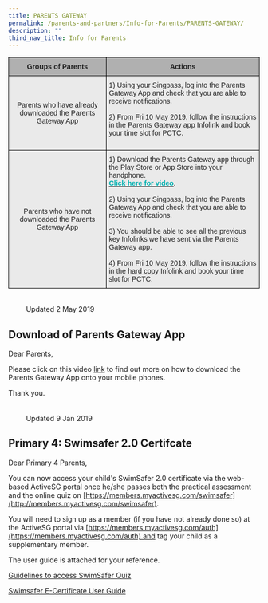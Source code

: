 ```yaml
---
title: PARENTS GATEWAY
permalink: /parents-and-partners/Info-for-Parents/PARENTS-GATEWAY/
description: ""
third_nav_title: Info for Parents
---
```

<style type="text/css">
.tg  {border-collapse:collapse;border-spacing:0;}
.tg td{border-color:black;border-style:solid;border-width:1px;font-family:Arial, sans-serif;font-size:14px;
  overflow:hidden;padding:10px 5px;word-break:normal;}
.tg th{border-color:black;border-style:solid;border-width:1px;font-family:Arial, sans-serif;font-size:14px;
  font-weight:normal;overflow:hidden;padding:10px 5px;word-break:normal;}
.tg .tg-dwlh{background-color:#B0B0B0;color:#222;font-weight:bold;text-align:center;vertical-align:middle}
.tg .tg-ku5w{background-color:#EAEAEA;color:#222;text-align:center;vertical-align:middle}
.tg .tg-bvia{background-color:#EAEAEA;color:#222;text-align:left;vertical-align:middle}
</style>
<table class="tg">
<thead>
  <tr>
    <th class="tg-dwlh"><span style="color:#222;background-color:#B0B0B0">Groups of Parents</span></th>
    <th class="tg-dwlh"><span style="color:#222;background-color:#B0B0B0">Actions</span></th>
  </tr>
</thead>
<tbody>
  <tr>
    <td class="tg-ku5w"><span style="color:#222;background-color:#EAEAEA">Parents who have</span> already <span style="color:#222;background-color:#EAEAEA">downloaded the Parents Gateway App</span></td>
    <td class="tg-bvia"><span style="color:#222;background-color:#EAEAEA">1) Using your Singpass, log into the Parents Gateway App and check that you are able to receive notifications.</span><br><br><span style="color:#222;background-color:#EAEAEA">2)</span> From Fri 10 May 2019,<span style="color:#222;background-color:#EAEAEA"> follow the instructions in the Parents Gateway app Infolink and book your time slot for PCTC.</span><br><br></td>
  </tr>
  <tr>
    <td class="tg-ku5w"><span style="color:#222;background-color:#EAEAEA">Parents who have</span> not<span style="color:#222;background-color:#EAEAEA"> downloaded the Parents Gateway App</span><br></td>
    <td class="tg-bvia"><span style="color:#222;background-color:#EAEAEA">1) Download the Parents Gateway app through the Play Store or App Store into your handphone.</span><br><a href="https://www.youtube.com/watch?time_continue=6&v=tW9jwyuovOo"><span style="font-weight:600;text-decoration:none;color:#00B1B1">Click here for video</span></a><span style="color:#222;background-color:#EAEAEA">.</span><br><br><span style="color:#222;background-color:#EAEAEA">2) Using your Singpass, log into the Parents Gateway App and check that you are able to receive notifications.</span><br><br><span style="color:#222;background-color:#EAEAEA">3) You should be able to see all the previous key Infolinks we have sent via the Parents Gateway app.</span><br><br><span style="color:#222;background-color:#EAEAEA">4)</span> From Fri 10 May 2019,<span style="color:#222;background-color:#EAEAEA"> follow the instructions in the hard copy Infolink and book your time slot for PCTC.</span></td>
  </tr>
</tbody>
</table>

  
                                                                                                                                         Updated 2 May 2019  

Download of Parents Gateway App
-------------------------------

Dear Parents,   
  
Please click on this video [link](http://gg.gg/pgapp) to find out more on how to download the Parents Gateway App onto your mobile phones.   
  
Thank you.  
                                            
                                                                                                                                         Updated 9 Jan 2019  

Primary 4: Swimsafer 2.0 Certifcate
-----------------------------------

  
Dear Primary 4 Parents,  
  
You can now access your child's SwimSafer 2.0 certificate via the web-based ActiveSG portal once he/she passes both the practical assessment and the online quiz on [https://members.myactivesg.com/swimsafer](http://members.myactivesg.com/swimsafer).  
  
You will need to sign up as a member (if you have not already done so) at the ActiveSG portal via [https://members.myactivesg.com/auth](https://members.myactivesg.com/auth) and tag your child as a supplementary member.   
  
The user guide is attached for your reference.   
  
[Guidelines to access SwimSafer Quiz](https://bukitviewpri.moe.edu.sg/qql/slot/u318/Guidelines%20to%20access%20SwimSafer%202.0%20quiz.pdf)  
  
[Swimsafer E-Certificate User Guide](https://bukitviewpri.moe.edu.sg/qql/slot/u318/SwimSafer%20E-Certificate%20User%20Guide.pdf)
